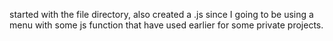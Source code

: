 started with the file directory, also created a .js since I going to be using a menu with some js function that have used earlier for some private projects.